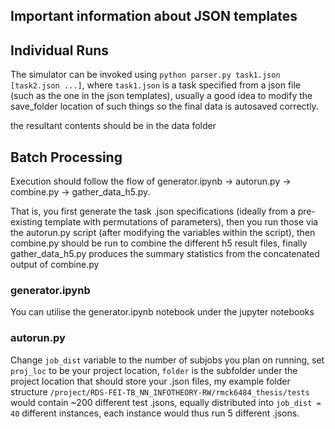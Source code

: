 ## Important information about JSON templates



## Individual Runs

The simulator can be invoked using `python parser.py task1.json [task2.json ...]`, where `task1.json` is a task specified from a json file (such as the one in the json templates), usually a good idea to modify the save_folder location of such things so the final data is autosaved correctly.

the resultant contents should be in the data folder

## Batch Processing

Execution should follow the flow of generator.ipynb -> autorun.py -> combine.py -> gather_data_h5.py.

That is, you first generate the task .json specifications (ideally from a pre-existing template with permutations of parameters), then you run those via the autorun.py script (after modifying the variables within the script), then combine.py should be run to combine the different h5 result files, finally gather_data_h5.py produces the summary statistics from the concatenated output of combine.py

### generator.ipynb

You can utilise the generator.ipynb notebook under the jupyter notebooks

### autorun.py
Change `job_dist` variable to the number of subjobs you plan on running, set `proj_loc` to be your project location, `folder` is the subfolder under the project location that should store your .json files, my example folder structure `/project/RDS-FEI-TB_NN_INFOTHEORY-RW/rmck6484_thesis/tests` would contain ~200 different test .jsons, equally distributed into `job_dist = 40` different instances, each instance would thus run 5 different .jsons.

###